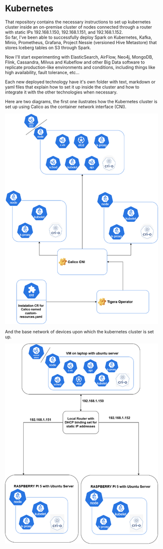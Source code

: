 # Kubernetes
That repository contains the necessary instructions to set up kubernetes cluster inside an on-premise cluster of nodes connected through a router with static IPs 192.168.1.150, 192.168.1.151, and 192.168.1.152.  
So far, I've been able to successfully deploy Spark on Kubernetes, Kafka, Minio, Prometheus, Grafana, Project Nessie (versioned Hive Metastore) that stores Iceberg tables on S3 through Spark. 

Now I'll start experimenting with ElasticSearch, AirFlow, Neo4j, MongoDB, Flink, Cassandra, Milvus and Kubeflow and other Big Data software to replicate production-like environments and conditions, including things like high availability, fault tolerance, etc... 

Each new deployed technology have it's own folder with text, markdown or yaml files that explain how to set it up inside the cluster and how to integrate it with the other technologies when necessary.


Here are two diagrams,  the first one ilustrates how the Kubernetes cluster is set up using Calico as the container network interface (CNI).

![Kubernetes architecture](k8s-dgram.png)

And the base network of devices upon which the kubernetes cluster is set up.

![Kubernetes architecture](homelab.png)




